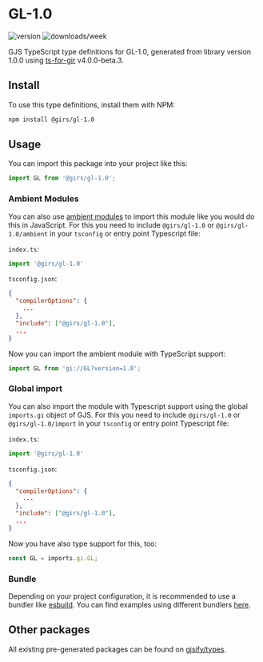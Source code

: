 
# GL-1.0

![version](https://img.shields.io/npm/v/@girs/gl-1.0)
![downloads/week](https://img.shields.io/npm/dw/@girs/gl-1.0)


GJS TypeScript type definitions for GL-1.0, generated from library version 1.0.0 using [ts-for-gir](https://github.com/gjsify/ts-for-gir) v4.0.0-beta.3.


## Install

To use this type definitions, install them with NPM:
```bash
npm install @girs/gl-1.0
```

## Usage

You can import this package into your project like this:
```ts
import GL from '@girs/gl-1.0';
```

### Ambient Modules

You can also use [ambient modules](https://github.com/gjsify/ts-for-gir/tree/main/packages/cli#ambient-modules) to import this module like you would do this in JavaScript.
For this you need to include `@girs/gl-1.0` or `@girs/gl-1.0/ambient` in your `tsconfig` or entry point Typescript file:

`index.ts`:
```ts
import '@girs/gl-1.0'
```

`tsconfig.json`:
```json
{
  "compilerOptions": {
    ...
  },
  "include": ["@girs/gl-1.0"],
  ...
}
```

Now you can import the ambient module with TypeScript support: 

```ts
import GL from 'gi://GL?version=1.0';
```

### Global import

You can also import the module with Typescript support using the global `imports.gi` object of GJS.
For this you need to include `@girs/gl-1.0` or `@girs/gl-1.0/import` in your `tsconfig` or entry point Typescript file:

`index.ts`:
```ts
import '@girs/gl-1.0'
```

`tsconfig.json`:
```json
{
  "compilerOptions": {
    ...
  },
  "include": ["@girs/gl-1.0"],
  ...
}
```

Now you have also type support for this, too:

```ts
const GL = imports.gi.GL;
```

### Bundle

Depending on your project configuration, it is recommended to use a bundler like [esbuild](https://esbuild.github.io/). You can find examples using different bundlers [here](https://github.com/gjsify/ts-for-gir/tree/main/examples).

## Other packages

All existing pre-generated packages can be found on [gjsify/types](https://github.com/gjsify/types).

